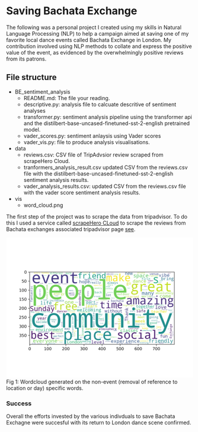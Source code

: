    # Saving Bachata Exchange

The following was a personal project I created using my skills in Natural Language Processing (NLP) to help a campaign aimed at saving one of my favorite local dance events called Bachata Exchange in London. My contribution involved using NLP methods to collate and express the positive value of the event, as evidenced by the overwhelmingly positive reviews from its patrons.

## File structure

- BE_sentiment_analysis
   - README.md: The file your reading.
   - descriptive.py: analysis file to calcuate descritive of sentiment analyses
   - transformer.py: sentiment analysis pipeline using the transformer api and the distilbert-base-uncased-finetuned-sst-2-english pretrained model.
   - vader_scores.py: sentiment anlaysis using Vader scores
   - vader_vis.py: file to produce analysis visualisations.
- data
   - reviews.csv: CSV file of TripAdvsior review scraped from scrapeHero Cloud.
   - tranformers_analysis_result.csv updated CSV from the reviews.csv file with the distilbert-base-uncased-finetuned-sst-2-english sentiment analysis results.
   - vader_analysis_results.csv: updated CSV from the reviews.csv file with the vader score sentiment analysis results.
- vis
   - word_cloud.png  

The first step of the project was to scrape the data from tripadvisor. To do this I used a service called [scrapeHero CLoud](https://cloud.scrapehero.com/crawlers) to scrape the reviews from Bachata exchanges associated tripadvisor page [see](https://www.tripadvisor.co.uk/Attraction_Review-g186338-d26663269-Reviews-Bachata_Exchange-London_England.html).

![wordcloud](vis/word_cloud.png)
Fig 1: Wordcloud generated on the non-event (removal of reference to location or day) specific words.

### Success
Overall the efforts invested by the various indivduals to save Bachata Exchagne were succesful with its return to London dance scene confirmed.